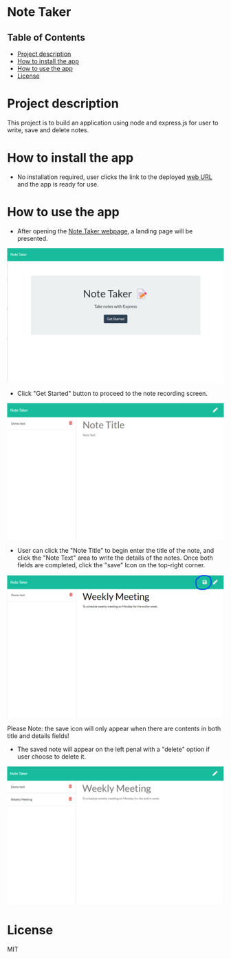 # Note Taker

## Table of Contents
* [Project description](#description)
* [How to install the app](#installation)
* [How to use the app](#usage)
* [License](#license)

# Project description
This project is to build an application using node and express.js for user to write, save and delete notes.
# How to install the app

* No installation required, user clicks the link to the deployed [web URL](https://note-taker-kge.herokuapp.com/) and the app is ready for use.

# How to use the app

* After opening the [Note Taker webpage](https://note-taker-kge.herokuapp.com/), a landing page will be presented.

![image](media/Landing%20page.png)

* Click "Get Started" button to proceed to the note recording screen.

![image](media/Note1.png)

* User can click the "Note Title" to begin enter the title of the note, and click the "Note Text" area to write the details of the notes. Once both fields are completed, click the "save" Icon on the top-right corner.

![image](media/Note3.png)

Please Note: the save icon will only appear when there are contents in both title and details fields!

* The saved note will appear on the left penal with a "delete" option if user choose to delete it.

![image](media/Note2.png)


# License
MIT
